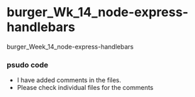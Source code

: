 # burger_Wk_14_node-express-handlebars
burger_Week_14_node-express-handlebars

### psudo code 
* I have added comments in the files. 
* Please check individual files for the comments
